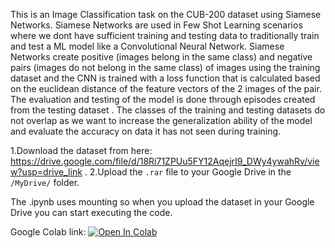 This is an Image Classification task on the CUB-200 dataset using Siamese Networks. Siamese Networks are used in Few Shot Learning scenarios where  we dont have sufficient training and testing data to traditionally train and test a ML model like a Convolutional Neural Network. Siamese Networks create positive (images belong in the same class) and negative pairs (images do not belong in the same class) of images using the training dataset and the CNN is trained with a loss function that is calculated based on the euclidean distance of the feature vectors of the 2 images of the pair. The evaluation and testing of the model is done through episodes created from the testing dataset . The classes of the training and testing datasets do not overlap as we want to increase the generalization ability of the model and evaluate the accuracy on data it has not seen during training.


1.Download the dataset from here: https://drive.google.com/file/d/18Ri71ZPUu5FY12AqejrI9_DWy4ywahRv/view?usp=drive_link .
2.Upload the `.rar` file to your Google Drive in the `/MyDrive/` folder.

The .ipynb uses mounting so when you upload the dataset in your Google Drive you can start executing the code.


Google Colab link:
[![Open In Colab](https://colab.research.google.com/assets/colab-badge.svg)](https://colab.research.google.com/github/geoskyr/Siamese-Networks-for-Few-Shot-Learning-using-the-CUB-200-dataset/blob/main/Siamese_Final%20(1).ipynb)

